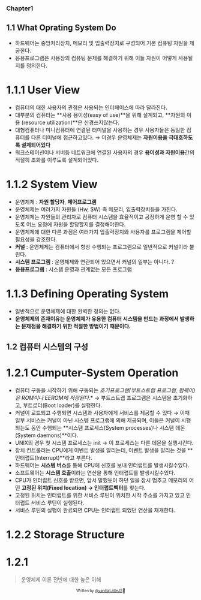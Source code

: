 ### Chapter1

## 1.1 What Oprating System Do

- 하드웨어는 중앙처리장치, 메모리 및 입출력장치로 구성되어 기본 컴퓨팅 자원을 제공한다. 
- 응용프로그램은 사용장의 컴퓨팅 문제를 해결하기 위해 이들 자원이 어떻게 사용될지를 정의한다.

# 1.1.1 User View

- 컴퓨터의 대한 사용자의 관점은 사용되는 인터페이스에 따라 달라진다. 
- 대부분의 컴퓨터는 **사용 용이성(easy of use)**을 위해 설계되고, **자원의 이용 (resource utilization)**은 신경쓰지않는다. 
- 대형컴퓨터나 미니컴퓨터에 연결된 터미널을 사용하는 경우 사용자들은 동일한 컴퓨터를 다른 터미널에 접근하고있다. 
    → 이경우 운영체제는 **자원이용을 극대호하도록 설계되어있다**
- 워크스테이션이나 서버등 네트워크에 연결된 사용자의 경우 **용이성과 자원이용**간의 적절히 조화를 이루도록 설계되어있다. 

# 1.1.2 System View

- 운영체제 : **자원 할당자**, **제어프로그램**
- 운영체제는 여러가지 자원들 (Hw, SW) 즉 메모리, 입출력장치등을 가진다. 
- 운영체제는 자원들의 관리자로 컴퓨터 시스템을 효율적이고 공정하게 운영 할 수 있도록 어느 요청에 자원을 할당할지를 결정해야한다. 
- 운영체제에 대한 다른 과점은 여러가지 입출력장치와 사용자를 프로그램을 제어할 필요성을 강조한다. 
- **커널** : 운영체제는 컴퓨터에서 항상 수행되는 프로그램으로 일반적으로 커널이라 불린다.
- **시스템 프로그램** : 운영체제와 연관되어 있으면서 커널의 일부는 아니다. ?
- **응용프로그램** : 시스템 운영과 관계없는 모든 프로그램

# 1.1.3 Defining Operating System

- 일반적으로 운영체제에 대한 완벽한 정의는 없다. 
- **운영체제의 존재이유는 운영체제가 유용한 컴퓨터 시스템을 만드는 과정에서 발생하는 문제점을 해결하기 위한 적절한 방법이기 때문이다.** 

## 1.2 컴퓨터 시스템의 구성

# 1.2.1 Cumputer-System Operation

- 컴퓨터 구동을 시작하기 위해 구동되는 **초기프로그램(부트스트랩 프로그램, 펌웨어)은* ROM이나 EEROM에 저장된다.**
→ 부트스트랩 프로그램은 시스템을 초기화하고, 부트로더(Boot loader)를 실행한다.
- 커널이 로드되고 수행되면 시스템과 사용자에게 서비스를 제공할 수 있다
→ 이때 일부 서비스는 커널이 아닌 시스템 프로그램에 의해 제공되며, 이들은 커널이 시행되는도 동안 수행되는 **시스템 프로세스(System processes)나 시스템 데몬(System daemons)**이다. 
- UNIX의 경우 첫 시스템 프로세스는 init → 이 프로세스는 다른 데몬을 실행시킨다.
- 장치 컨트롤러는 CPU에게 이벤트 발생을 알리는데, 이벤트 발생을 알리는 것을 **인터럽트(Interrupt)**라고 부른다. 
- 하드웨어는 **시스템 버스**를 통해 CPU에 신호를 보내 인터럽트를 발생시킬수있다. 
- 소프트웨어는 **시스템 호출**이라는 연산을 통해 인터럽트를 발생시킬수있다. 
- CPU가 인터럽트 신호를 받으면, 앞서 말했듯이 하던 일을 잠시 멈추고 메모리의 어떤 **고정된 위치(Fixed location) → 인터럽트벡터**를 찾는다. 
- 고정된 위치는 인터럽트를 위한 서비스 루틴이 위치한 시작 주소를 가지고 있고 인터럽트 서비스 루틴이 실행된다. 
- 서비스 루틴의 실행이 완료되면 CPU는 인터럽트 되었던 연산을 재개한다.

# 1.2.2 Storage Structure



# 1.2.1

> 운영체제 이론 전반에 대한 높은 이해

<div align="center">

<div align="center">

<sub><sup>Written by <a href="https://github.com/devgony">@vanillaLatteJS</a></sup></sub><small>🍔</small>

</div>
